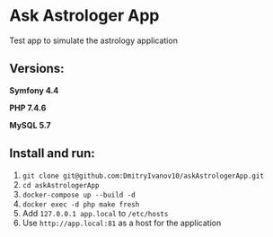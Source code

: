 # Ask Astrologer App
Test app to simulate the astrology application

## Versions:
**Symfony 4.4**

**PHP 7.4.6**

**MySQL 5.7**

## Install and run:
1. ```git clone git@github.com:DmitryIvanov10/askAstrologerApp.git```
2. ```cd askAstrologerApp```
3. ```docker-compose up --build -d```
4. ```docker exec -d php make fresh```
5. Add ```127.0.0.1 app.local``` to `/etc/hosts`
6. Use `http://app.local:81` as a host for the application

